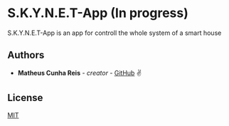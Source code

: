 # S.K.Y.N.E.T-App (In progress)

S.K.Y.N.E.T-App is an app for controll the whole system of a smart house

## Authors

* **Matheus Cunha Reis** - *creator* - [GitHub](https://github.com/matheuscr30) ✌

## License
[MIT](https://choosealicense.com/licenses/mit/)
